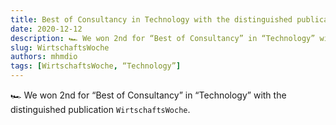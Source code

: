 ```yaml
---
title: Best of Consultancy in Technology with the distinguished publication.
date: 2020-12-12
description: 🏎 We won 2nd for “Best of Consultancy” in “Technology” with the distinguished publication WirtschaftsWoche.
slug: WirtschaftsWoche
authors: mhmdio
tags: [WirtschaftsWoche, “Technology”]
---
```


🏎 We won 2nd for “Best of Consultancy” in “Technology” with the distinguished publication `WirtschaftsWoche`.

<!-- truncate -->
